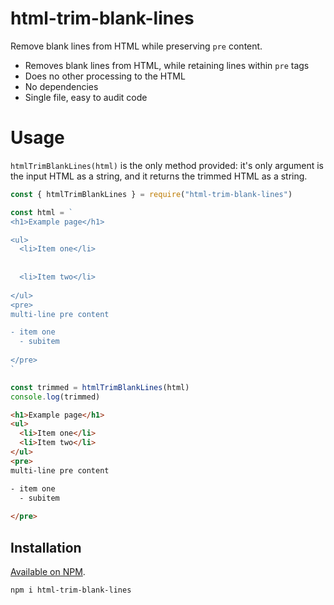 # html-trim-blank-lines
Remove blank lines from HTML while preserving `pre` content.

- Removes blank lines from HTML, while retaining lines within `pre` tags
- Does no other processing to the HTML
- No dependencies
- Single file, easy to audit code
 
# Usage

`htmlTrimBlankLines(html)` is the only method provided: it's only argument is the input HTML as a string, and it returns the trimmed HTML as a string.

```javascript
const { htmlTrimBlankLines } = require("html-trim-blank-lines")

const html = `
<h1>Example page</h1>

<ul>
  <li>Item one</li>
  
  
  <li>Item two</li>
  
</ul>
<pre>
multi-line pre content

- item one
  - subitem
 
</pre>
`

const trimmed = htmlTrimBlankLines(html)
console.log(trimmed)
```

```html
<h1>Example page</h1>
<ul>
  <li>Item one</li>
  <li>Item two</li>
</ul>
<pre>
multi-line pre content

- item one
  - subitem
 
</pre>
```

## Installation

[Available on NPM](https://www.npmjs.com/package/html-trim-blank-lines).

```
npm i html-trim-blank-lines
```

